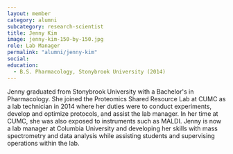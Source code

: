 ```yaml
---
layout: member
category: alumni
subcategory: research-scientist
title: Jenny Kim
image: jenny-kim-150-by-150.jpg
role: Lab Manager
permalink: "alumni/jenny-kim"
social:
education:
  - B.S. Pharmacology, Stonybrook University (2014)
---
```


Jenny graduated from Stonybrook University with a Bachelor's in Pharmacology. She joined the Proteomics Shared Resource Lab at CUMC as a lab technician in 2014 where her duties were to conduct experiments, develop and optimize protocols, and assist the lab manager. In her time at CUMC, she was also exposed to instruments such as MALDI. Jenny is now a lab manager at Columbia University and developing her skills with mass spectrometry and data analysis while assisting students and supervising operations within the lab.
